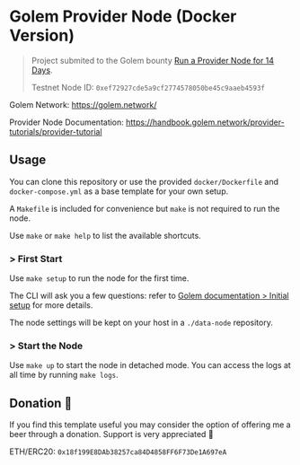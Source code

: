 #  Golem Provider Node (Docker Version)

> Project submited to the Golem bounty [Run a Provider Node for 14 Days](https://gitcoin.co/issue/golemfactory/yagna/880/100024489).
> 
> Testnet Node ID: `0xef72927cde5a9cf2774578050be45c9aaeb4593f`

Golem Network: https://golem.network/

Provider Node Documentation: https://handbook.golem.network/provider-tutorials/provider-tutorial

## Usage

You can clone this repository or use the provided `docker/Dockerfile` and `docker-compose.yml` as a base template for your own setup.

A `Makefile` is included for convenience but `make` is not required to run the node.

Use `make` or `make help` to list the available shortcuts.

### > First Start

Use `make setup` to run the node for the first time.

The CLI will ask you a few questions: refer to [Golem documentation > Initial setup](https://handbook.golem.network/provider-tutorials/provider-tutorial#initial-setup) for more details.

The node settings will be kept on your host in a `./data-node` repository.

### > Start the Node

Use `make up` to start the node in detached mode. You can access the logs at all time by running `make logs`.

## Donation :beer:

If you find this template useful you may consider the option of offering me a beer through a donation. Support is very appreciated :slightly_smiling_face:

ETH/ERC20: `0x18f199E8DAb38257ca84D4858FF6F73De1A697eA`
